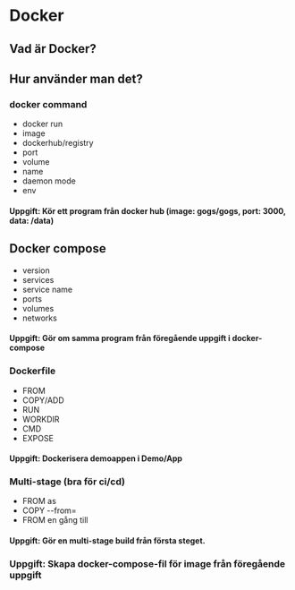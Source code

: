 # Docker
## Vad är Docker?
## Hur använder man det?
### docker command
- docker run 
- image
- dockerhub/registry 
- port
- volume
- name
- daemon mode
- env

#### Uppgift: Kör ett program från docker hub (image: gogs/gogs, port: 3000, data: /data)
  
## Docker compose
- version
- services
- service name
- ports
- volumes
- networks

#### Uppgift: Gör om samma program från föregående uppgift i docker-compose

### Dockerfile
- FROM
- COPY/ADD
- RUN
- WORKDIR
- CMD
- EXPOSE

#### Uppgift: Dockerisera demoappen i Demo/App

### Multi-stage (bra för ci/cd)
- FROM as 
- COPY --from=
- FROM en gång till

#### Uppgift: Gör en multi-stage build från första steget. 

### Uppgift: Skapa docker-compose-fil för image från föregående uppgift